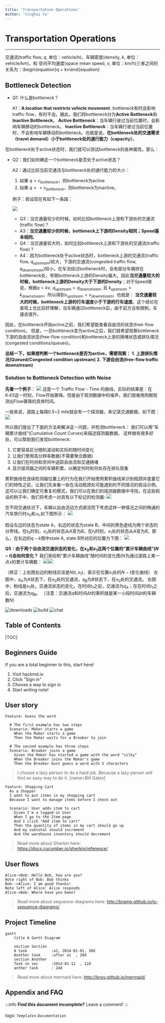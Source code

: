 ```yaml
---
title: 'Transportation Operations'
Author: 'Yinghai Yu'
---
```


# Transportation Operations
---
交通流(traffic flow, $q$, 单位：vehicle/h)，车辆密度(density, $k$, 单位：vehicle/km)，和 空间平均速度(space mean speed, $v$, 单位：km/h)三者之间的关系为：\begin{equation}q = kv\end{equation}

## Bottleneck Detection
* Q1: 什么是bottleneck？

    A1：**A location that restricts vehicle movement.**
    bottleneck有时会影响traffic flow，有时不会。据此，我们将bottleneck分为**Active Bottleneck**和**Inactive Bottleneck**。
    **Active Bottleneck**：当车辆行驶过当前位置时，会影响车辆移动的bottleneck。
    **Inactive Bottleneck**：当车辆行驶过当前位置时，不会影响车辆移动的bottleneck。也就是说，**在bottleneck处的交通需求（travel demand）小于bottleneck处的通行能力（capacity）**。

在bottleneck处于active状态时，我们就可以测试bottleneck的各种属性。那么：
* Q2：我们如何确定一个bottleneck是否处于active状态？

    A2：通过比较当前交通流与bottleneck处的通行能力的大小：
    1. 如果 $q > c_{bottleneck}$，则bottleneck为active
    2. 如果 $q <= c_{bottleneck}$，则bottleneck为inactive。

    例子：假设现在有如下一条路：
    
    ![](https://i.imgur.com/Py4WKyK.png)
    * Q3：当交通量较少的时候，如何比较bottleneck上游和下游处的交通流(traffic flow)？
    * A3：**当交通量较少的时候，bottleneck上下游的Density相同；Speed基本相同**。
    * Q4：当交通量较大时，如何比较bottleneck上游和下游处的交通流(traffic flow)？
    * A4：因为bottleneck处于active状态时，bottleneck上游的交通流(traffic flow, $q_{upstream}$)较大，下游的交通流(congested traffic flow, $q_{downstream}$)较小。在车流经过bottleneck时，会有部分车辆挤在bottleneck处，导致bottleneck上游的Density偏大。因此**当交通量较大的时候，bottleneck上游的Density大于下游的Density**；对于Speed来说，根据$q=kv$, $q_{upstream} = q_{downstream}$, 且 $k_{upstream} > k_{downstream}$，所以得到$v_{upstream} < v_{downstream}$。也就是：
    **当交通量较大的时候，bottleneck上游的行车速度小于下游的行车速度**。这个结论在直观上也比较好理解，当车辆通过bottleneck后，由于前方没有限制，车速会提升。


因此，在bottleneck开始active之前，我们希望能查看自由流的状态(free-flow condition)。
但是，一旦bottleneck变为active之后，我们就希望观察bottleneck下游的自由流状态(free-flow condition)和bottleneck上游的拥堵状态或排队情况(congested conditions/queues)。
  
**总结一下，如果想判断一个bottleneck是否为active，需要观察：**
**1. 上游排队情况(Queued/Congested condition upstream)**
**2. 下游自由流(free-flow traffic downstream)**



### Solution to Bottleneck Detection with Noise
**先看一个例子**：
![](https://i.imgur.com/usmnlE4.png)
这是一个 Traffic Flow - Time 的曲线，实际的结果是：在6:43这一时刻，Flow开始骤降。但是由于观测数据中的噪声，我们很难用肉眼观测出Flow骤降的具体时间。

一般来说，道路上每隔0.5~2 mile就会有一个探测器，来记录交通数据，如下图：
![](https://i.imgur.com/PHLkA6O.png)

所以我们提出了下面的方法来解决这一问题，并检测bottleneck：
我们可以用“车辆累计曲线”(Cumulative Count Curves)来描述探测器数据。
这样做有很多好处，可以帮助我们发现bottleneck:
1. 它更容易区分随机波动和实际的随时间变化
2. 让我们使用高分辨率数据(不需要聚合数据)
3. 让我们在时间和空间中追踪自由流和交通拥堵
4. 显示探测器之间的车辆积累，以确定何时和何处存在排队现象

累积曲线在连续检测器位置上的行为在我们开始使用累积曲线来识别瓶颈并度量它们的特性之前，让我们先来看一些在活动瓶颈处可能遇到的不同情况的假设示例。这可以让我们确定可重复的模式，我们可以在我们的探测器数据中寻找。在这些假设的例子中，我们将考虑一对具有以下标记的检测器:
![](https://i.imgur.com/Ho5BpHt.png)

在不同交通状况下，车辆以自由流动方式顺流而下考虑这样一种情况之间的畅通的汽车旅行时$x_0$和$𝑥_1$,如下图所示：
![](https://i.imgur.com/fXwv2Hr.png)

假设左边的状态为state A，右边的状态为state B，中间的黑色虚线为两个状态的分界线。在$t_0$时刻，$x_0$处的状态从$A$变为$B$。在$t_1$时刻，$x_1$处的状态从$A$变为$B$。那么，在右边的$q-k$图中state A, state B所对应的位置为下图：
![](https://i.imgur.com/Mu6hqgn.png)

**Q5：由于两个自由流交通状态的变化，在$x_0$和$x_1$这两个位置的“累计车辆曲线”($N-t$)会如何变化？**
我们来绘制“累计车辆曲线”随时间的变化图($N$为通过道路上某一点$x$的累计车辆数：
![](https://i.imgur.com/mzjBHe1.png)![](https://i.imgur.com/J5ikCXa.png)

（修正：上右图右边的粉线应该是$N(t, x_1)$，表示在位置$x_1$处的$N-t$变化曲线）
左图中，$q_A$为$A$状态下，在$x_0$处的交通流，$q_B$为$B$状态下，在$x_0$处的交通流。
右图中，粉线是$x_1$处，交通流状态的变化。在时间$t_1$之前，交通流为$q_A$；在在时间$t_1$之后，交通流为$q_B$。
（注意：交通流$q$和时间$Δt$的乘积就是某一小段时间$Δt$的车辆数$N$）




![downloads](https://img.shields.io/github/downloads/atom/atom/total.svg)
![build](https://img.shields.io/appveyor/ci/:user/:repo.svg)
![chat](https://img.shields.io/discord/:serverId.svg)

## Table of Contents

[TOC]

## Beginners Guide

If you are a total beginner to this, start here!

1. Visit hackmd.io
2. Click "Sign in"
3. Choose a way to sign in
4. Start writing note!

User story
---

```gherkin=
Feature: Guess the word

  # The first example has two steps
  Scenario: Maker starts a game
    When the Maker starts a game
    Then the Maker waits for a Breaker to join

  # The second example has three steps
  Scenario: Breaker joins a game
    Given the Maker has started a game with the word "silky"
    When the Breaker joins the Maker's game
    Then the Breaker must guess a word with 5 characters
```
> I choose a lazy person to do a hard job. Because a lazy person will find an easy way to do it. [name=Bill Gates]


```gherkin=
Feature: Shopping Cart
  As a Shopper
  I want to put items in my shopping cart
  Because I want to manage items before I check out

  Scenario: User adds item to cart
    Given I'm a logged-in User
    When I go to the Item page
    And I click "Add item to cart"
    Then the quantity of items in my cart should go up
    And my subtotal should increment
    And the warehouse inventory should decrement
```

> Read more about Gherkin here: https://docs.cucumber.io/gherkin/reference/

User flows
---
```sequence
Alice->Bob: Hello Bob, how are you?
Note right of Bob: Bob thinks
Bob-->Alice: I am good thanks!
Note left of Alice: Alice responds
Alice->Bob: Where have you been?
```

> Read more about sequence-diagrams here: http://bramp.github.io/js-sequence-diagrams/

Project Timeline
---
```mermaid
gantt
    title A Gantt Diagram

    section Section
    A task           :a1, 2014-01-01, 30d
    Another task     :after a1  , 20d
    section Another
    Task in sec      :2014-01-12  , 12d
    anther task      : 24d
```

> Read more about mermaid here: http://knsv.github.io/mermaid/

## Appendix and FAQ

:::info
**Find this document incomplete?** Leave a comment!
:::

###### tags: `Templates` `Documentation`
